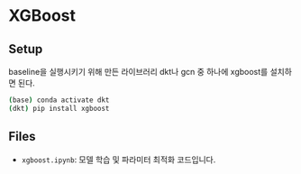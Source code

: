 # XGBoost  
## Setup  
baseline을 실행시키기 위해 만든 라이브러리 dkt나 gcn 중 하나에 xgboost를 설치하면 된다.  
```bash
(base) conda activate dkt
(dkt) pip install xgboost
```

## Files
* `xgboost.ipynb`: 모델 학습 및 파라미터 최적화 코드입니다. 
